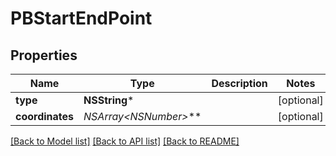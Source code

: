 # PBStartEndPoint

## Properties
Name | Type | Description | Notes
------------ | ------------- | ------------- | -------------
**type** | **NSString*** |  | [optional] 
**coordinates** | **NSArray&lt;NSNumber*&gt;*** |  | [optional] 

[[Back to Model list]](../README.md#documentation-for-models) [[Back to API list]](../README.md#documentation-for-api-endpoints) [[Back to README]](../README.md)


